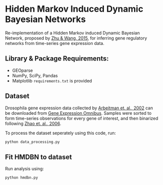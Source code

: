 # Hidden Markov Induced Dynamic Bayesian Networks

Re-implementation of a Hidden Markov induced Dynamic Bayesian Network, proposed by [Zhu & Wang, 2015](https://www.nature.com/articles/srep17841), for inferring gene regulatory networks from time-series gene expression data.

## Library & Package Requirements: 
- GEOparse
- NumPy, SciPy, Pandas
- Matplotlib
`requirements.txt` is provided

## Dataset
Drosophila gene expression data collected by [Arbeitman et. al., 2002](https://pubmed.ncbi.nlm.nih.gov/12351791/) can be downloaded from [Gene Expression Omnibus](https://www.ncbi.nlm.nih.gov/geo/query/acc.cgi?acc=GSE94). Samples were sorted to form time-series observations for every gene of interest, and then binarized following [Zhao et. al., 2006](https://academic.oup.com/bioinformatics/article/22/17/2129/275142?login=true).

To process the dataset seperately using this code, run:
```bash
python data_processing.py
```

## Fit HMDBN to dataset
Run analysis using: 
```bash
python hmdbn.py
```